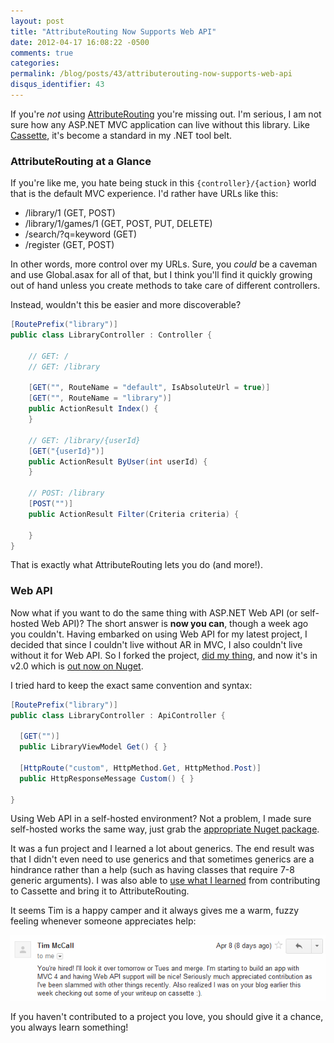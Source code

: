 ```yaml
---
layout: post
title: "AttributeRouting Now Supports Web API"
date: 2012-04-17 16:08:22 -0500
comments: true
categories:
permalink: /blog/posts/43/attributerouting-now-supports-web-api
disqus_identifier: 43
---
```


If you're *not* using [AttributeRouting](https://github.com/mccalltd/AttributeRouting) you're missing out. I'm serious, I am not sure how any ASP.NET MVC application can live without this library. Like [Cassette](http://getcassette.net), it's become a standard in my .NET tool belt.

### AttributeRouting at a Glance

If you're like me, you hate being stuck in this `{controller}/{action}` world that is the default MVC experience. I'd rather have URLs like this:

* /library/1 (GET, POST)
* /library/1/games/1 (GET, POST, PUT, DELETE)
* /search/?q=keyword (GET)
* /register (GET, POST)

In other words, more control over my URLs. Sure, you *could* be a caveman and use Global.asax for all of that, but I think you'll find it quickly growing out of hand unless you create methods to take care of different controllers.

Instead, wouldn't this be easier and more discoverable?

```c#
[RoutePrefix("library")]
public class LibraryController : Controller {
    
    // GET: /
    // GET: /library

    [GET("", RouteName = "default", IsAbsoluteUrl = true)]
    [GET("", RouteName = "library")]
    public ActionResult Index() {
    }

    // GET: /library/{userId}
    [GET("{userId}")]
    public ActionResult ByUser(int userId) {
    }

    // POST: /library
    [POST("")]
    public ActionResult Filter(Criteria criteria) {

    }
}
```

That is exactly what AttributeRouting lets you do (and more!).

### Web API

Now what if you want to do the same thing with ASP.NET Web API (or self-hosted Web API)? The short answer is **now you can**, though a week ago you couldn't. Having embarked on using Web API for my latest project, I decided that since I couldn't live without AR in MVC, I also couldn't live without it for Web API. So I forked the project, [did my thing](https://github.com/mccalltd/AttributeRouting/pull/57), and now it's in v2.0 which is [out now on Nuget](http://nuget.org/packages?q=attributerouting).

I tried hard to keep the exact same convention and syntax:

```c#
[RoutePrefix("library")]
public class LibraryController : ApiController {

  [GET("")]
  public LibraryViewModel Get() { }

  [HttpRoute("custom", HttpMethod.Get, HttpMethod.Post)]
  public HttpResponseMessage Custom() { }

}
```

Using Web API in a self-hosted environment? Not a problem, I made sure self-hosted works the same way, just grab the [appropriate Nuget package](http://nuget.org/packages/AttributeRouting.WebApi.Hosted).

It was a fun project and I learned a lot about generics. The end result was that I didn't even need to use generics and that sometimes generics are a hindrance rather than a help (such as having classes that require 7-8 generic arguments). I was also able to [use what I learned](/32/using-nuspec-inheritance-to-reduce-nuget-maintenan) from contributing to Cassette and bring it to AttributeRouting.

It seems Tim is a happy camper and it always gives me a warm, fuzzy feeling whenever someone appreciates help:

![Appreciation Goes A Long Way](/blog/images/39.png)

If you haven't contributed to a project you love, you should give it a chance, you always learn something!
